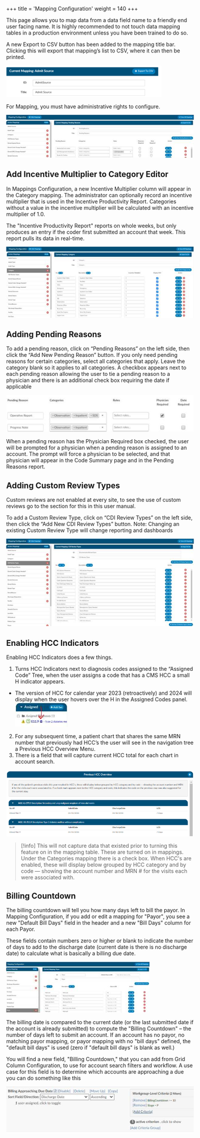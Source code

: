 +++
title = 'Mapping Configuration'
weight = 140
+++

This page allows you to map data from a data field name to a friendly end user facing name. It is highly
recommended to not touch data mapping tables in a production environment unless you have been
trained to do so.

A new Export to CSV button has been added to the mapping title bar. Clicking this will export that
mapping’s list to CSV, where it can then be printed.

![](image-539.png)

For Mapping, you must have administrative rights to configure.

![](image-540.jpg)

## Add Incentive Multiplier to Category Editor

In Mappings Configuration, a new Incentive Multiplier column will appear in the Category mapping. The
administrator can optionally record an incentive multiplier that is used in the Incentive Productivity
Report. Categories without a value in the incentive multiplier will be calculated with an incentive
multiplier of 1.0.

The "Incentive Productivity Report" reports on whole weeks, but only produces an entry if the coder first
submitted an account that week. This report pulls its data in real-time.

![](image-541.jpg)

## Adding Pending Reasons

To add a pending reason, click on “Pending Reasons” on the left side, then click the “Add New Pending
Reason” button. If you only need pending reasons for certain categories, select all categories that apply.
Leave the category blank so it applies to all categories.
A checkbox appears next to each pending reason allowing the user to tie a pending reason to a physician
and there is an additional check box requiring the date if applicable

![](image-542.jpg)

When a pending reason has the Physician Required box checked, the user will be prompted for a
physician when a pending reason is assigned to an account. The prompt will force a physician to be
selected, and that physician will appear in the Code Summary page and in the Pending Reasons report.

## Adding Custom Review Types

Custom reviews are not enabled at every site, to see the use of custom reviews go to the section for this
in this user manual.

To add a Custom Review Type, click on “CDI Review Types” on the left side, then click the “Add New CDI
Review Types” button. Note: Changing an existing Custom Review Type will change reporting and
dashboards

![](image-543.jpg)

## Enabling HCC Indicators

Enabling HCC Indicators does a few things.

1. Turns HCC Indicators next to diagnosis codes assigned to the “Assigned Code” Tree, when the user 
assigns a code that has a CMS HCC a small H indicator appears.
  - The version of HCC for calendar year 2023 (retroactively) and 2024 will display when the user hovers over the H in the Assigned Codes panel.
  ![](image-544.jpg)
2. For any subsequent time, a patient chart that shares the same MRN number that previously had
HCC’s the user will see in the navigation tree a Previous HCC Overview Menu.
3. There is a field that will capture current HCC total for each chart in account search.

![](image-545.png)

> [!info]
This will not capture data that existed prior to turning this feature on in the mapping
table. These are turned on in mappings. Under the Categories mapping there is a check box.
When HCC's are enabled, these will display below grouped by HCC category and by code —
showing the account number and MRN # for the visits each were associated with.

## Billing Countdown

The billing countdown will tell you how many days left to bill the payor. In Mapping Configuration, if
you add or edit a mapping for "Payor", you see a new "Default Bill Days" field in the header and a new
"Bill Days" column for each Payor.

These fields contain numbers zero or higher or blank to indicate the number of days to add to the
discharge date (current date is there is no discharge date) to calculate what is basically a billing due
date.

![](image-546.jpg)

The billing date is compared to the current date (or the last submitted date if the account is
already submitted) to compute the "Billing Countdown" – the number of days left to submit an
account. If an account has no payor, no matching payor mapping, or payor mapping with no "bill days"
defined, the "default bill days" is used (zero if "default bill days" is blank as well.)

You will find a new field, "Billing Countdown," that you can add from Grid Column Configuration, to use
for account search filters and workflow. A use case for this field is to determine which accounts are
approaching a due you can do something like this

![](image-547.jpg)
